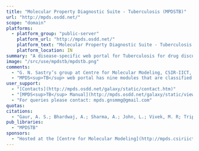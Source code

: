 ```yaml
---
title: "Molecular Property Diagnostic Suite - Tuberculosis (MPDSTB)"
url: "http://mpds.osdd.net/"
scope: "domain"
platforms:
  - platform_group: "public-server"
    platform_url: "http://mpds.osdd.net/"
    platform_text: "Molecular Property Diagnostic Suite - Tuberculosis (MPDSTB)"
    platform_location: IN
summary: "A disease-specific web portal for Tuberculosis for drug discovery and development. "
image: "/src/use/mpdstb/mpdstb.png"
comments:
  - "G. N. Sastry’s group at Centre for Molecular Modeling, CSIR-IICT, India has been in the forefront of developing disease-specific web portals for the last 7 to 8 years. The first portal supports tuberculosis research, was published in 2017, and is available at http://mpds.osdd.net and http://mpds.csiriict.in [1]. We are very keen to expand our work on these lines, by making more disease specific web portals in the near future."
  - "MPDS<sup>TB</sup> web portal has nine modules that are classified into data library (1–3), data processing (4–5) and data analysis (6–9). Module 1 is a repository of literature and related information available on the *Mycobacterium tuberculosis.* Module 2 deals with the protein target analysis of the chosen disease area. Module 3 is the compound library consisting of 110.31 million unique molecules generated from public domain databases and custom designed search tools. All the molecules are assigned a unique MPDS ID and corresponding card. Module 4 contains tools for chemical file format conversions and 2D to 3D coordinate conversions. Module 5 helps in calculating the molecular descriptors. Module 6 specifically handles QSAR model development tools using descriptors generated in Module 5. Module 7 integrates the AutoDock Vina algorithm for docking, while module 8 provides screening filters. Module 9 provides the necessary visualization tools for both small and large molecules."
user_support:
  - "[Contacts](http://mpds.osdd.net/galaxy/static/contact.htm)"
  - "[MPDS<sup>TB</sup> Manual](http://mpds.osdd.net/galaxy/static/view/Manual.pdf)"
  - "For queries please contact: mpds.gnsmmg@gmail.com"
quotas:
citations:
  - "Gaur, A. S.; Bhardwaj, A.; Sharma, A.; John, L.; Vivek, M. R; Tripathi, N.; Bharatam, P. V.; Kumar, R.; Janardhan, S.; Mori, A.; Banerji, A.; Lynn, A. M.; Hemrom, A. J.; Passi, A.; Singh, A.; Kumar,A.; Muvva, C.; Madhuri, C.; Choudhury, C.; Kumar, A. D.; Pandit, D.; Bharti, D. R.; Kumar, D.; Singam, A. Er.; Raghava, G. P. S.; Sailaja, H.; Jangra, H.; Raithatha, K.; Tanneeru, K.; Chaudhary, K.; Karthikeyan, M.; Prasanthi, M.; Kumar, N.; Yedukondalu, N.; Rajput, N. K; Saranya, P. S.; Narang, P.; Dutta, P.; Krishnan, R. V.; Sharma, R.; Srinithi, R.; Mishra R.; Hemasri, S.; Singh, S.; Venkatesan, S.; Kumar, S.; Jaleel, U. C. A.; Khedkar, V.; Joshi, Y.; Sastry, G. N. [Assessing therapeutic potential of molecules: molecular property diagnostic suite for tuberculosis (MPDSTB)](https://doi.org/10.1007/s12039-017-1268-4). *J. Chem. Sci.* 2017, 129, 515-531."
pub_libraries:
  - "MPDSTB"
sponsors:
  - "Hosted at the [Centre for Molecular Modeling](http://mpds.csiriict.in/gnsmmg/), CSIR-IICT, Hyderabad, India"
---
```

